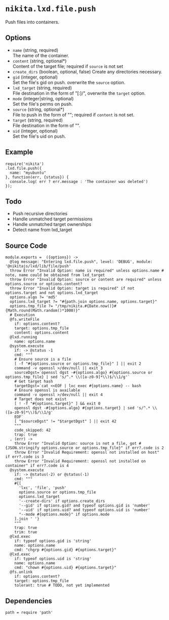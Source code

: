 
# `nikita.lxd.file.push`

Push files into containers.

## Options

* `name` (string, required)   
  The name of the container.
* `content` (string, optional*)   
  Content of the target file; required if `source` is not set
* `create_dirs` (boolean, optional, false)
  Create any directories necessary.
* `gid` (integer, optional)   
  Set the file's gid on push.
  overwrite the `source` option.
* `lxd_target` (string, required)   
  File destination in the form of "[<remote>:]<container>/<path>",
  overwrite the `target` option.
* `mode` (integer|string, optional)   
  Set the file's perms on push.
* `source` (string, optional*)   
  File to push in the form of "<path>"; required if `content` is not set.
* `target` (string, required)   
  File destination in the form of "<path>".
* `uid` (integer, optional)   
  Set the file's uid on push.

## Example

```
require('nikita')
.lxd.file.push({
  name: "myubuntu"
}, function(err, {status}) {
  console.log( err ? err.message : 'The container was deleted')
});

```

## Todo

* Push recursive directories
* Handle unmatched target permissions
* Handle unmatched target ownerships
* Detect name from lxd_target

## Source Code

    module.exports =  ({options}) ->
      @log message: "Entering lxd.file.push", level: 'DEBUG', module: '@nikitajs/lxd/lib/file/push'
      throw Error "Invalid Option: name is required" unless options.name # note, name could be obtained from lxd_target
      throw Error "Invalid Option: source or content are required" unless options.source or options.content?
      throw Error "Invalid Option: target is required" if not options.target and not options.lxd_target
      options.algo ?= 'md5'
      options.lxd_target ?= "#{path.join options.name, options.target}"
      options.tmp_file ?= "/tmp/nikita.#{Date.now()}#{Math.round(Math.random()*1000)}"
      # Execution
      @fs.writeFile
        if: options.content?
        target: options.tmp_file
        content: options.content
      @lxd.running
        name: options.name
      @system.execute
        if: -> @status -1
        cmd: """
        # Ensure source is a file
        [ -f "#{options.source or options.tmp_file}" ] || exit 2
        command -v openssl >/dev/null || exit 3
        sourceDgst=`openssl dgst -#{options.algo} #{options.source or options.tmp_file} | sed 's/^.* \\([a-z0-9]*\\)$/\\1/g'`
        # Get target hash
        targetDgst=`cat <<EOF | lxc exec #{options.name} -- bash
        # Ensure openssl is available
        command -v openssl >/dev/null || exit 4
        # Target does not exist
        [ ! -f "#{options.target}" ] && exit 0
        openssl dgst -#{options.algo} #{options.target} | sed 's/^.* \\([a-z0-9]*\\)$/\\1/g'
        EOF`
        [ "$sourceDgst" != "$targetDgst" ] || exit 42
        """
        code_skipped: 42
        trap: true
      , (err) ->
        throw Error "Invalid Option: source is not a file, got #{JSON.stringify options.source or options.tmp_file}" if err?.code is 2
        throw Error "Invalid Requirement: openssl not installed on host" if err?.code is 3
        throw Error "Invalid Requirement: openssl not installed on container" if err?.code is 4
      @system.execute
        if: -> @status(-2) or @status(-1)
        cmd: """
        #{[
          'lxc', 'file', 'push'
          options.source or options.tmp_file
          options.lxd_target
          '--create-dirs' if options.create_dirs
          '--gid' if options.gid? and typeof options.gid is 'number'
          '--uid' if options.uid? and typeof options.uid is 'number'
          "--mode #{options.mode}" if options.mode
        ].join ' '}
        """
        trap: true
        trim: true
      @lxd.exec
        if: typeof options.gid is 'string'
        name: options.name
        cmd: "chgrp #{options.gid} #{options.target}"
      @lxd.exec
        if: typeof options.uid is 'string'
        name: options.name
        cmd: "chown #{options.uid} #{options.target}"
      @fs.unlink
        if: options.content?
        target: options.tmp_file
        tolerant: true # TODO, not yet implemented

## Dependencies

    path = require 'path'
